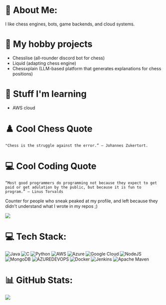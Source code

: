 # 💫 About Me:
I like chess engines, bots, game backends, and cloud systems.

# 💫 My hobby projects
- Chesslise (all-rounder discord bot for chess)
- Liquid (adapting chess engine)
- Chessxplain (LLM-based platform that generates explanations for chess positions)

# 💫 Stuff I'm learning 
- AWS cloud

# ♟️ Cool Chess Quote

```
"Chess is the struggle against the error.” – Johannes Zukertort.
```
# 💻 Cool Coding Quote

```
“Most good programmers do programming not because they expect to get paid or get adulation by the public, but because it is fun to program.” — Linus Torvalds
```

Counter for people who sneak peaked at my profile, and left because they didn't understand what I wrote in my repos ;)
  
![](https://komarev.com/ghpvc/?username=jalpp&color=green)

# 💻 Tech Stack:
![Java](https://img.shields.io/badge/java-%23ED8B00.svg?style=for-the-badge&logo=openjdk&logoColor=white) ![C](https://img.shields.io/badge/c-%2300599C.svg?style=for-the-badge&logo=c&logoColor=white) ![Python](https://img.shields.io/badge/python-3670A0?style=for-the-badge&logo=python&logoColor=ffdd54) ![AWS](https://img.shields.io/badge/AWS-%23FF9900.svg?style=for-the-badge&logo=amazon-aws&logoColor=white) ![Azure](https://img.shields.io/badge/azure-%230072C6.svg?style=for-the-badge&logo=microsoftazure&logoColor=white) ![Google Cloud](https://img.shields.io/badge/GoogleCloud-%234285F4.svg?style=for-the-badge&logo=google-cloud&logoColor=white) ![NodeJS](https://img.shields.io/badge/node.js-6DA55F?style=for-the-badge&logo=node.js&logoColor=white) ![MongoDB](https://img.shields.io/badge/MongoDB-%234ea94b.svg?style=for-the-badge&logo=mongodb&logoColor=white) ![AZUREDEVOPS](https://img.shields.io/badge/azuredevops-0078D7.svg?style=for-the-badge&logo=azuredevops&logoColor=white&color=%230078D7) ![Docker](https://img.shields.io/badge/docker-%230db7ed.svg?style=for-the-badge&logo=docker&logoColor=white) ![Jenkins](https://img.shields.io/badge/jenkins-%232C5263.svg?style=for-the-badge&logo=jenkins&logoColor=white) ![Apache Maven](https://img.shields.io/badge/Apache%20Maven-C71A36?style=for-the-badge&logo=Apache%20Maven&logoColor=white)
# 📊 GitHub Stats:
![](https://github-readme-streak-stats.herokuapp.com/?user=jalpp&theme=vision-friendly-dark&hide_border=false)<br/>



